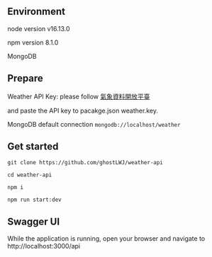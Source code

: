 ## Environment
node version v16.13.0

npm version 8.1.0

MongoDB

## Prepare
Weather API Key: please follow [氣象資料開放平臺](https://opendata.cwb.gov.tw/devManual/insrtuction) 

and paste the API key to pacakge.json weather.key.

MongoDB
default connection ```mongodb://localhost/weather```

## Get started
```
git clone https://github.com/ghostLWJ/weather-api

cd weather-api

npm i

npm run start:dev
```

## Swagger UI
While the application is running, open your browser and navigate to http://localhost:3000/api